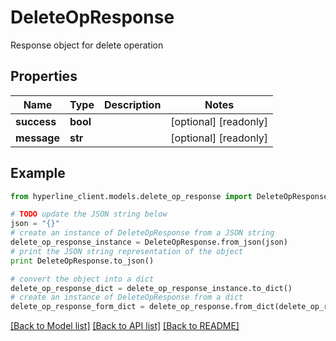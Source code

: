 # DeleteOpResponse

Response object for delete operation

## Properties
Name | Type | Description | Notes
------------ | ------------- | ------------- | -------------
**success** | **bool** |  | [optional] [readonly] 
**message** | **str** |  | [optional] [readonly] 

## Example

```python
from hyperline_client.models.delete_op_response import DeleteOpResponse

# TODO update the JSON string below
json = "{}"
# create an instance of DeleteOpResponse from a JSON string
delete_op_response_instance = DeleteOpResponse.from_json(json)
# print the JSON string representation of the object
print DeleteOpResponse.to_json()

# convert the object into a dict
delete_op_response_dict = delete_op_response_instance.to_dict()
# create an instance of DeleteOpResponse from a dict
delete_op_response_form_dict = delete_op_response.from_dict(delete_op_response_dict)
```
[[Back to Model list]](../README.md#documentation-for-models) [[Back to API list]](../README.md#documentation-for-api-endpoints) [[Back to README]](../README.md)


